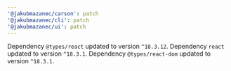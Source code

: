```yaml
---
'@jakubmazanec/carson': patch
'@jakubmazanec/cli': patch
'@jakubmazanec/ui': patch
---
```

Dependency `@types/react` updated to version `^18.3.12`. Dependency `react` updated to version `^18.3.1`.
Dependency `@types/react-dom` updated to version `^18.3.1`.
